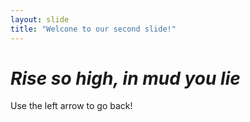 ```yaml
---
layout: slide
title: "Welcone to our second slide!"
---
```

# *Rise so high, in mud you lie*
Use the left arrow to go back!
